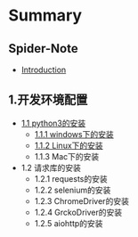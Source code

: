 # Summary

## Spider-Note

* [Introduction](README.md)

## 1.开发环境配置

* [1.1 python3的安装](1./1.1-python3.md)
  * [1.1.1 windows下的安装](1./1.1.1-windows.md)
  * [1.1.2 Linux下的安装](1./1.1.2-linux.md)
  * 1.1.3 Mac下的安装
* 1.2 请求库的安装
  * 1.2.1 requests的安装
  * 1.2.2 selenium的安装
  * 1.2.3 ChromeDriver的安装
  * 1.2.4 GrckoDriver的安装
  * 1.2.5 aiohttp的安装



